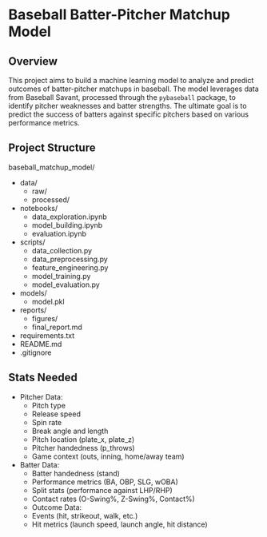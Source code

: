 # Baseball Batter-Pitcher Matchup Model

## Overview

This project aims to build a machine learning model to analyze and predict outcomes of batter-pitcher matchups in baseball. The model leverages data from Baseball Savant, processed through the `pybaseball` package, to identify pitcher weaknesses and batter strengths. The ultimate goal is to predict the success of batters against specific pitchers based on various performance metrics.

## Project Structure

baseball_matchup_model/
- data/
  - raw/
  - processed/
- notebooks/
  - data_exploration.ipynb
  - model_building.ipynb
  - evaluation.ipynb
- scripts/
  - data_collection.py
  - data_preprocessing.py
  - feature_engineering.py
  - model_training.py
  - model_evaluation.py
- models/
  - model.pkl
- reports/
  - figures/
  - final_report.md
- requirements.txt
- README.md
- .gitignore

## Stats Needed
- Pitcher Data:
  - Pitch type
  - Release speed
  - Spin rate
  - Break angle and length
  - Pitch location (plate_x, plate_z)
  - Pitcher handedness (p_throws)
  - Game context (outs, inning, home/away team)
- Batter Data:
  - Batter handedness (stand)
  - Performance metrics (BA, OBP, SLG, wOBA)
  - Split stats (performance against LHP/RHP)
  - Contact rates (O-Swing%, Z-Swing%, Contact%)
  - Outcome Data:
  - Events (hit, strikeout, walk, etc.)
  - Hit metrics (launch speed, launch angle, hit distance)